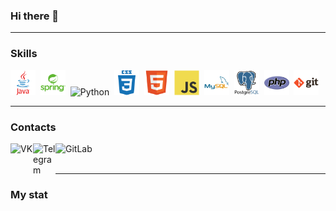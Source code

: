 ### Hi there 👋

---

### Skills

<div>
  <img src="https://github.com/devicons/devicon/blob/master/icons/java/java-original-wordmark.svg" title="Java" alt="Java" width="40" height="40"/>&nbsp;
  <img src="https://github.com/devicons/devicon/blob/master/icons/spring/spring-original-wordmark.svg" title="Spring" alt="Spring" width="40" height="40"/>&nbsp;
  <img src="https://cdn.jsdelivr.net/gh/devicons/devicon/icons/python/python-original-wordmark.svg" title="Python" alt="Python " width="40" height="40"/>&nbsp;
  <img src="https://github.com/devicons/devicon/blob/master/icons/css3/css3-plain-wordmark.svg"  title="CSS3" alt="CSS" width="40" height="40"/>&nbsp;
  <img src="https://github.com/devicons/devicon/blob/master/icons/html5/html5-original.svg" title="HTML5" alt="HTML" width="40" height="40"/>&nbsp;
  <img src="https://github.com/devicons/devicon/blob/master/icons/javascript/javascript-original.svg" title="JavaScript" alt="JavaScript" width="40" height="40"/>&nbsp;
  <img src="https://github.com/devicons/devicon/blob/master/icons/mysql/mysql-original-wordmark.svg" title="MySQL"  alt="MySQL" width="40" height="40"/>&nbsp;
  <img src="https://raw.githubusercontent.com/devicons/devicon/master/icons/postgresql/postgresql-original-wordmark.svg" title="React" alt="React" width="40" height="40"/>&nbsp;
  <img src="https://raw.githubusercontent.com/devicons/devicon/master/icons/php/php-original.svg" title="NodeJS" alt="NodeJS" width="40" height="40"/>&nbsp;
  <img src="https://github.com/devicons/devicon/blob/master/icons/git/git-original-wordmark.svg" title="Git" **alt="Git" width="40" height="40"/>
</div>

---

### Contacts
<p align="left">
  <a href="https://vk.com/mozgovayaya" target="_blank" rel="noreferrer"> <img align="left" alt="VK" width="36px" src="https://upload.wikimedia.org/wikipedia/commons/2/21/VK.com-logo.svg"/> </a>
   <a href="https://t.me/mozgowayaya" target="_blank" rel="noreferrer"> <img align="left" alt="Telegram" width="36px" src="https://upload.wikimedia.org/wikipedia/commons/thumb/8/83/Telegram_2019_Logo.svg/2048px-Telegram_2019_Logo.svg.png"/></a>
   <a href="https://gitlab.se.ifmo.ru/mozgovaya" target="_blank" rel="noreferrer"> <img align="left" alt="GitLab" width="70px" src="https://www.logo.wine/a/logo/GitLab/GitLab-Logo.wine.svg"/></a>
</p>
</br>
</br>

---

### My stat
<div id="stat" align="center">
    <img src="http://github-profile-summary-cards.vercel.app/api/cards/profile-details?username=laramozg&theme=github_dark" alt=""/>
    <img src="http://github-profile-summary-cards.vercel.app/api/cards/most-commit-language?username=laramozg&theme=github_dark" alt=""/>
    <img src="http://github-profile-summary-cards.vercel.app/api/cards/stats?username=laramozg&theme=github_dark" alt=""/>
</div>
